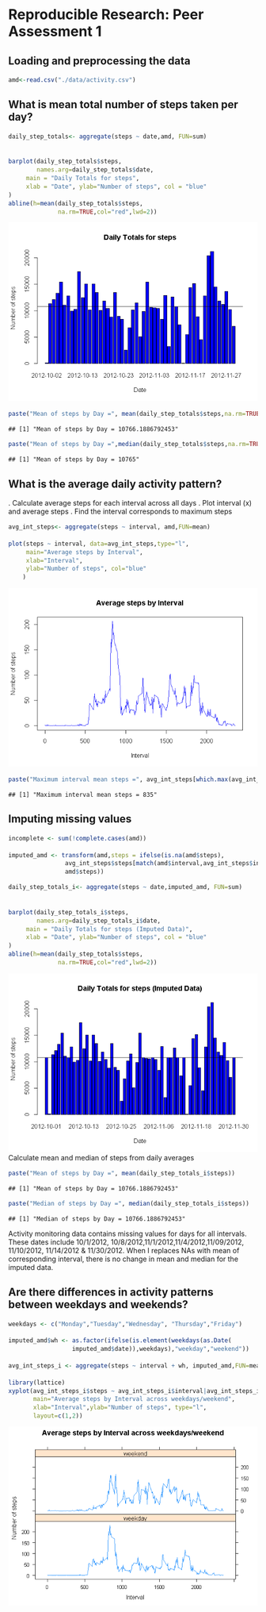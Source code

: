 # Reproducible Research: Peer Assessment 1


## Loading and preprocessing the data


```r
amd<-read.csv("./data/activity.csv")
```


## What is mean total number of steps taken per day?


```r
daily_step_totals<- aggregate(steps ~ date,amd, FUN=sum)


barplot(daily_step_totals$steps,
        names.arg=daily_step_totals$date,
     main = "Daily Totals for steps",
     xlab = "Date", ylab="Number of steps", col = "blue"
)
abline(h=mean(daily_step_totals$steps,
              na.rm=TRUE,col="red",lwd=2))
```

![](Reproducible_Research_Proj1_files/figure-html/unnamed-chunk-1-1.png)<!-- -->


```r
paste("Mean of steps by Day =", mean(daily_step_totals$steps,na.rm=TRUE))
```

```
## [1] "Mean of steps by Day = 10766.1886792453"
```


```r
paste("Mean of steps by Day =",median(daily_step_totals$steps,na.rm=TRUE))
```

```
## [1] "Mean of steps by Day = 10765"
```



## What is the average daily activity pattern?

. Calculate average steps for each interval across all days
. Plot interval (x) and average steps 
. Find the interval corresponds to maximum steps


```r
avg_int_steps<- aggregate(steps ~ interval, amd,FUN=mean)

plot(steps ~ interval, data=avg_int_steps,type="l",
     main="Average steps by Interval",
     xlab="Interval",
     ylab="Number of steps", col="blue"
    )
```

![](Reproducible_Research_Proj1_files/figure-html/unnamed-chunk-4-1.png)<!-- -->


```r
paste("Maximum interval mean steps =", avg_int_steps[which.max(avg_int_steps$steps),1])
```

```
## [1] "Maximum interval mean steps = 835"
```


## Imputing missing values


```r
incomplete <- sum(!complete.cases(amd))

imputed_amd <- transform(amd,steps = ifelse(is.na(amd$steps),
                avg_int_steps$steps[match(amd$interval,avg_int_steps$interval)],
                amd$steps))
```



```r
daily_step_totals_i<- aggregate(steps ~ date,imputed_amd, FUN=sum)


barplot(daily_step_totals_i$steps,
        names.arg=daily_step_totals_i$date,
     main = "Daily Totals for steps (Imputed Data)",
     xlab = "Date", ylab="Number of steps", col = "blue"
)
abline(h=mean(daily_step_totals$steps,
              na.rm=TRUE,col="red",lwd=2))
```

![](Reproducible_Research_Proj1_files/figure-html/unnamed-chunk-7-1.png)<!-- -->
Calculate mean and median of steps from daily averages


```r
paste("Mean of steps by Day =", mean(daily_step_totals_i$steps))
```

```
## [1] "Mean of steps by Day = 10766.1886792453"
```

```r
paste("Median of steps by Day =", median(daily_step_totals_i$steps))
```

```
## [1] "Median of steps by Day = 10766.1886792453"
```
Activity monitoring data contains missing values for days for all intervals.
These dates include 10/1/2012, 10/8/2012,11/1/2012,11/4/2012,11/09/2012, 11/10/2012, 11/14/2012 & 11/30/2012. When I replaces NAs with mean of corresponding interval, there is no change in mean and median for the imputed data. 



## Are there differences in activity patterns between weekdays and weekends?


```r
weekdays <- c("Monday","Tuesday","Wednesday", "Thursday","Friday")

imputed_amd$wh <- as.factor(ifelse(is.element(weekdays(as.Date(
                  imputed_amd$date)),weekdays),"weekday","weekend"))

avg_int_steps_i <- aggregate(steps ~ interval + wh, imputed_amd,FUN=mean)

library(lattice)
xyplot(avg_int_steps_i$steps ~ avg_int_steps_i$interval|avg_int_steps_i$wh,
       main="Average steps by Interval across weekdays/weekend",
       xlab="Interval",ylab="Number of steps", type="l",
       layout=c(1,2))
```

![](Reproducible_Research_Proj1_files/figure-html/unnamed-chunk-10-1.png)<!-- -->

